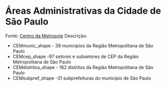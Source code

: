 # Áreas Administrativas da Cidade de São Paulo

Fonte: [Centro da Metropole](http://www.centrodametropole.org.br/index.php?section=content&subsection_id=4&content_id=818)
Descrição:
* CEMmunic_shape - 39 municípios da Região Metropolitana de São Paulo
* CEMcep_shape -97 setores e subsetores de CEP da Região Metropolitana de São Paulo
* CEMdistritos_shape - 162 distritos da Região Metropolitana de São Paulo
* CEMsubpref_shape -31 subprefeituras do município de São Paulo
